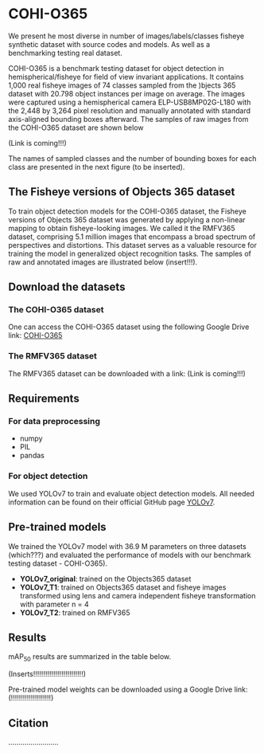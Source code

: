 # COHI-O365
We present he most diverse in number of images/labels/classes fisheye synthetic dataset with source codes and models. As well as a benchmarking testing real dataset.

COHI-O365 is a benchmark testing dataset for object detection in hemispherical/fisheye  for field of view invariant applications. It contains 1,000 real fisheye images of 74 classes sampled from the )bjects 365 dataset with 20.798 object instances per image on average. The images were captured using a hemispherical camera ELP-USB8MP02G-L180 with the 2,448 by 3,264 pixel resolution and manually annotated with standard axis-aligned bounding boxes afterward. The samples of raw images from the COHI-O365 dataset are shown below 

(Link is coming!!!)

The names of sampled classes and the number of bounding boxes for each class are presented in the next figure (to be inserted).

## The Fisheye versions of Objects 365 dataset
To train object detection models for the COHI-O365 dataset, the Fisheye versions of Objects 365 dataset was generated by applying a non-linear mapping to obtain fisheye-looking images. We called it the RMFV365 dataset, comprising 5.1 million images that encompass a broad spectrum of perspectives and distortions. This dataset serves as a valuable resource for training the model in generalized object recognition tasks. The samples of raw and annotated images are illustrated below (insert!!!).

## Download the datasets
### The COHI-O365 dataset
One can access the COHI-O365 dataset using the following Google Drive link: [COHI-O365](https://drive.google.com/file/d/18O-_tdxNE7xcd6x9yTrD6-SH8i-HIkfB/view?usp=drive_link)

### The RMFV365 dataset
The RMFV365 dataset can be downloaded with a link: (Link is coming!!!)


## Requirements
### For data preprocessing
* numpy
* PIL
* pandas

### For object detection
We used YOLOv7 to train and evaluate object detection models. All needed information can be found on their official GitHub page 
[YOLOv7](https://github.com/WongKinYiu/yolov7). 

## Pre-trained models
We trained the YOLOv7 model with 36.9 M parameters on three datasets (which???) and evaluated the performance of models with our benchmark testing dataset - COHI-O365).



- **YOLOv7_original**: trained on the Objects365 dataset
- **YOLOv7_T1**: trained on Objects365 dataset and fisheye images transformed using lens and camera independent fisheye transformation with parameter n = 4
- **YOLOv7_T2**: trained on RMFV365



## Results

mAP<sub>50</sub> results are summarized in the table below.

(Inserts!!!!!!!!!!!!!!!!!!!!!!!!!)


Pre-trained model weights can be downloaded using a Google Drive link:  (!!!!!!!!!!!!!!!!!!!!)


## Citation

.........................




